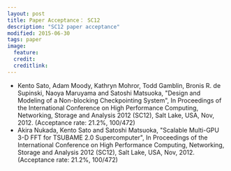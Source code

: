```yaml
---
layout: post
title: Paper Acceptance： SC12
description: "SC12 paper acceptance"
modified: 2015-06-30
tags: paper
image:
  feature: 
  credit: 
  creditlink: 
---
```


- Kento Sato, Adam Moody, Kathryn Mohror, Todd Gamblin, Bronis R. de Supinski, Naoya Maruyama and Satoshi Matsuoka, "Design and Modeling of a Non-blocking Checkpointing System", In Proceedings of the International Conference on High Performance Computing, Networking, Storage and Analysis 2012 (SC12), Salt Lake, USA, Nov, 2012. (Acceptance rate: 21.2%, 100/472)
- Akira Nukada, Kento Sato and Satoshi Matsuoka, "Scalable Multi-GPU 3-D FFT for TSUBAME 2.0 Supercomputer", In Proceedings of the International Conference on High Performance Computing, Networking, Storage and Analysis 2012 (SC12), Salt Lake, USA, Nov, 2012. (Acceptance rate: 21.2%, 100/472)

